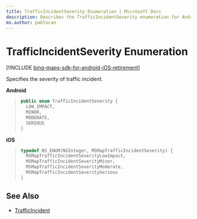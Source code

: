 ```yaml
---
title: TrafficIncidentSeverity Enumeration | Microsoft Docs
description: Describes the TrafficIncidentSeverity enumeration for Android and iOS and provides the enumeration's syntax and additional references.
ms.author: pablocan
---
```


# TrafficIncidentSeverity Enumeration

[!INCLUDE [bing-maps-sdk-for-android-iOS-retirement](../../includes/bing-maps-sdk-for-android-iOS-retirement.md)]

Specifies the severity of traffic incident.

**Android**

>```java
> public enum TrafficIncidentSeverity {
>   LOW_IMPACT,
>   MINOR,
>   MODERATE,
>   SERIOUS
> }
>```

**iOS**

>```objectivec
> typedef NS_ENUM(NSInteger, MSMapTrafficIncidentSeverity) {
>   MSMapTrafficIncidentSeverityLowImpact,
>   MSMapTrafficIncidentSeverityMinor,
>   MSMapTrafficIncidentSeverityModerate,
>   MSMapTrafficIncidentSeveritySerious
> }
>```

## See Also

* [TrafficIncident](TrafficIncident-class.md)